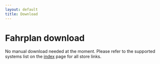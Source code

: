 ```yaml
---
layout: default
title: Download
---
```


Fahrplan download
=============================

No manual download needed at the moment.
Please refer to the supported systems list on the [index][1] page for all store links.

[1]: index
